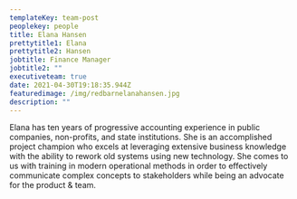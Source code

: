 ```yaml
---
templateKey: team-post
peoplekey: people
title: Elana Hansen
prettytitle1: Elana
prettytitle2: Hansen
jobtitle: Finance Manager
jobtitle2: ""
executiveteam: true
date: 2021-04-30T19:18:35.944Z
featuredimage: /img/redbarnelanahansen.jpg
description: ""
---
```


Elana has ten years of progressive accounting experience in public companies, non-profits, and state institutions. She is an accomplished project champion who excels at leveraging extensive business knowledge with the ability to rework old systems using new technology. She comes to us with training in modern operational methods in order to effectively communicate complex concepts to stakeholders while being an advocate for the product & team.
